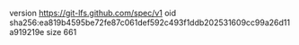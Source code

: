 version https://git-lfs.github.com/spec/v1
oid sha256:ea819b4595be72fe87c061def592c493f1ddb202531609cc99a26d11a919219e
size 661

